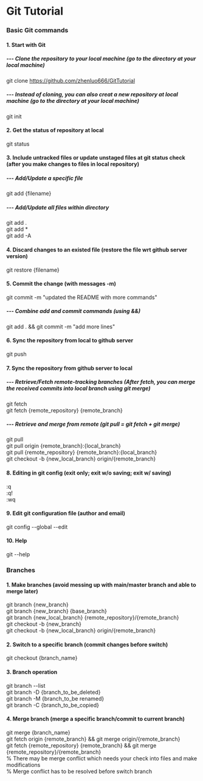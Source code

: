 # Git Tutorial
###  Basic Git commands
#### 1. Start with Git
##### --- Clone the repository to your local machine (go to the directory at your local machine)
git clone https://github.com/zhenluo666/GitTutorial
##### --- Instead of cloning, you can also creat a new repository at local machine (go to the directory at your local machine)
git init
#### 2. Get the status of repository at local
git status
#### 3. Include untracked files or update unstaged files at git status check (after you make changes to files in local repository)
##### --- Add/Update a specific file
git add {filename}
##### --- Add/Update all files within directory
git add .  
git add *  
git add -A
#### 4. Discard changes to an existed file (restore the file wrt github server version)
git restore {filename}
#### 5. Commit the change (with messages -m)
git commit -m "updated the README with more commands"
##### --- Combine add and commit commands (using &&)
git add . && git commit -m "add more lines"
#### 6. Sync the repository from local to github server
git push
#### 7. Sync the repository from github server to local
##### --- Retrieve/Fetch remote-tracking branches (After fetch, you can merge the received commits into local branch using git merge)
git fetch  
git fetch {remote_repository} {remote_branch}
##### --- Retrieve and merge from remote (git pull = git fetch + git merge)
git pull  
git pull origin {remote_branch}:{local_branch}  
git pull {remote_repository} {remote_branch}:{local_branch}  
git checkout -b {new_local_branch} origin/{remote_branch}
#### 8. Editing in git config (exit only; exit w/o saving; exit w/ saving)
:q  
:q!  
:wq  
#### 9. Edit git configuration file (author and email)
git config --global --edit
#### 10. Help
git --help
### Branches
#### 1. Make branches (avoid messing up with main/master branch and able to merge later)
git branch {new_branch}  
git branch {new_branch} {base_branch}  
git branch {new_local_branch} {remote_repository}/{remote_branch}  
git checkout -b {new_branch}  
git checkout -b {new_local_branch} origin/{remote_branch}  
#### 2. Switch to a specific branch (commit changes before switch)
git checkout {branch_name}
#### 3. Branch operation
git branch --list  
git branch -D {branch_to_be_deleted}  
git branch -M {branch_to_be renamed}  
git branch -C {branch_to_be_copied}
#### 4. Merge branch (merge a specific branch/commit to current branch)
git merge {branch_name}  
git fetch origin {remote_branch} && git merge origin/{remote_branch}  
git fetch {remote_repository} {remote_branch} && git merge {remote_repository}/{remote_branch}  
% There may be merge conflict which needs your check into files and make modifications  
% Merge conflict has to be resolved before switch branch



